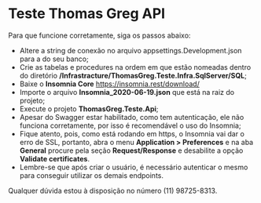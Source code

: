 # Teste Thomas Greg API

Para que funcione corretamente, siga os passos abaixo:

- Altere a string de conexão no arquivo appsettings.Development.json para a do seu banco;
- Crie as tabelas e procedures na ordem em que estão nomeadas dentro do diretório **/Infrastracture/ThomasGreg.Teste.Infra.SqlServer/SQL**;
- Baixe o **Insomnia Core** https://insomnia.rest/download/
- Importe o arquivo **Insomnia_2020-06-19.json** que está na raiz do projeto;
- Execute o projeto **ThomasGreg.Teste.Api**;
- Apesar do Swagger estar habilitado, como tem autenticação, ele não funciona corretamente, por isso é recomendável o uso do Insomnia;
- Fique atento, pois, como está rodando em https, o Insomnia vai dar o erro de SSL, portanto, abra o menu **Application > Preferences** e na aba **General** procure pela seção **Request/Response** e desabilite a opção **Validate certificates**.
- Lembre-se que após criar o usuário, é necessário autenticar o mesmo para conseguir utilizar os demais endpoints.

Qualquer dúvida estou à disposição no número (11) 98725-8313.
